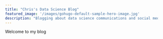 ```yaml
---
title: "Chris's Data Science Blog"
featured_image: '/images/gohugo-default-sample-hero-image.jpg'
description: "Blogging about data science communications and social media topics"
---
```

Welcome to my blog
